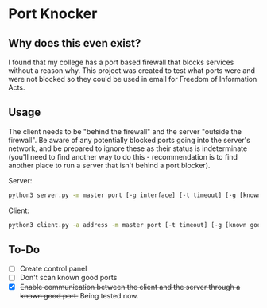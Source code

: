 # Port Knocker

## Why does this even exist?

I found that my college has a port based firewall that blocks services without a reason why. This project was created to test what ports were and were not blocked so they could be used in email for Freedom of Information Acts.

## Usage

The client needs to be "behind the firewall" and the server "outside the firewall". Be aware of any potentially blocked ports going into the server's network, and be prepared to ignore these as their status is indeterminate (you'll need to find another way to do this - recommendation is to find another place to run a server that isn't behind a port blocker). 

Server:

```bash
python3 server.py -m master port [-g interface] [-t timeout] [-g [known good ports]]
```

Client:

```bash
python3 client.py -a address -m master port [-t timeout] [-g [known good ports]]
```

## To-Do

- [ ] Create control panel
- [ ] Don't scan known good ports
- [x] ~~Enable communication between the client and the server through a known good port.~~ Being tested now.
